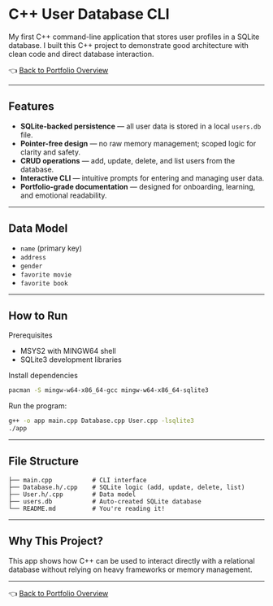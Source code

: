 # C++ User Database CLI

My first C++ command-line application that stores user profiles in a SQLite database. I built this C++ project to demonstrate good architecture with clean code and direct database interaction.

👈 [Back to Portfolio Overview](../README.md)

---

## Features

- **SQLite-backed persistence** — all user data is stored in a local `users.db` file.
- **Pointer-free design** — no raw memory management; scoped logic for clarity and safety.
- **CRUD operations** — add, update, delete, and list users from the database.
- **Interactive CLI** — intuitive prompts for entering and managing user data.
- **Portfolio-grade documentation** — designed for onboarding, learning, and emotional readability.

---

## Data Model

- `name` (primary key)
- `address`
- `gender`
- `favorite movie`
- `favorite book`

---

## How to Run

Prerequisites
- MSYS2 with MINGW64 shell
- SQLite3 development libraries

Install dependencies
```bash
pacman -S mingw-w64-x86_64-gcc mingw-w64-x86_64-sqlite3
```

Run the program:
```bash
g++ -o app main.cpp Database.cpp User.cpp -lsqlite3
./app
```

---

## File Structure

```
├── main.cpp           # CLI interface
├── Database.h/.cpp    # SQLite logic (add, update, delete, list)
├── User.h/.cpp        # Data model
├── users.db           # Auto-created SQLite database
└── README.md          # You're reading it!
```

---

## Why This Project?

This app shows how C++ can be used to interact directly with a relational database without relying on heavy frameworks or memory management.

---

👈 [Back to Portfolio Overview](../README.md)
